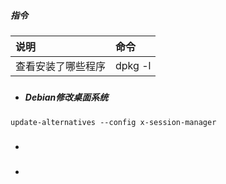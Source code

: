 ##### 指令

| 说明 | 命令 |
| :--- | :--- |
| 查看安装了哪些程序 | dpkg -l |

##### 

* ##### Debian修改桌面系统

```
update-alternatives --config x-session-manager
```

* ##### 
* ##### 



